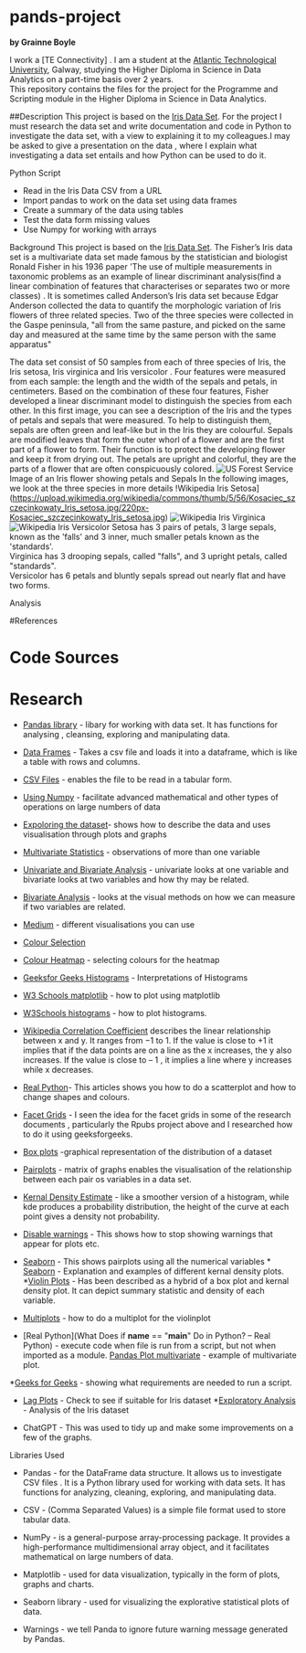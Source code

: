 # pands-project

**by Grainne Boyle**

I work a [TE Connectivity] .
I am a student at the [Atlantic Technological University](https://www.atu.ie/), Galway, studying the Higher Diploma in Science in Data Analytics on a part-time basis over 2 years.  
This repository contains the files for the project for the Programme and Scripting module in the Higher Diploma in Science in Data Analytics.

##Description
This project is based on the [Iris Data Set](https://en.wikipedia.org/wiki/Iris_flower_data_set). For the project I must research the data set and write documentation and code in Python to investigate the data set, with a view to explaining it to my colleagues.I may be asked to give a presentation on the data , where I explain what investigating a data set entails and how Python can be used to do it. 

Python Script
* Read in the Iris Data  CSV from a URL
* Import pandas to work on the data set using data frames
* Create a summary of the data using tables
* Test the data form missing values
* Use Numpy for working with arrays







Background
This project is based on the [Iris Data Set](https://en.wikipedia.org/wiki/Iris_flower_data_set). The Fisher’s Iris data set  is a multivariate data set made famous by the statistician and biologist Ronald Fisher in his 1936 paper 'The use of multiple measurements in taxonomic problems as an example of linear discriminant analysis(find a linear combination of features that characterises or separates two or more classes) . It is sometimes called Anderson’s Iris data set because Edgar Anderson collected the data to quantify the morphologic variation of Iris flowers of three related species. Two of the three species were collected in the Gaspe peninsula,  "all from the same pasture, and picked on the same day and measured at the same time by the same person with the same apparatus"

The data set consist of 50 samples from each of three species of Iris, the Iris setosa, Iris virginica and Iris versicolor . Four features were measured from each sample: the length and the width of the sepals and petals, in centimeters. Based on the combination of these four features, Fisher developed a linear discriminant model to distinguish the species from each other. 
In this first image, you can see a description of the Iris and the types of petals and sepals that were measured. To help to distinguish them, sepals are often green and leaf-like but in the Iris they are colourful. Sepals are modified leaves that form the outer whorl of a flower and are the first part of a flower to form. Their function is to protect the developing flower and keep it from drying out. The petals are upright and colorful, they are the parts of a flower that are often conspicuously colored. 
![US Forest Service]( https://www.fs.usda.gov/wildflowers/beauty/iris/images/flower/blueflagiris_flower.jpg) Image of an Iris flower showing petals and Sepals
In the following images, we look at the three species in more details
!Wikipedia Iris Setosa](https://upload.wikimedia.org/wikipedia/commons/thumb/5/56/Kosaciec_szczecinkowaty_Iris_setosa.jpg/220px-Kosaciec_szczecinkowaty_Iris_setosa.jpg) ![Wikipedia Iris Virginica]( https://upload.wikimedia.org/wikipedia/commons/thumb/9/9f/Iris_virginica.jpg/220px-Iris_virginica.jpg) ![Wikipedia Iris Versicolor]( https://upload.wikimedia.org/wikipedia/commons/thumb/4/41/Iris_versicolor_3.jpg/220px-Iris_versicolor_3.jpg) 
Setosa  has 3 pairs of petals, 3 large sepals, known as the 'falls' and 3 inner, much smaller petals known as the 'standards'.   
Virginica has 3 drooping sepals, called "falls",  and 3 upright petals, called "standards".  
Versicolor has 6 petals and bluntly sepals spread out nearly flat and have two forms.   
 



Analysis


#References
# Code Sources 


# Research
* [Pandas library](https://pypi.org/project/pandas/) - libary for working with data set. It has functions for analysing , cleansing, exploring and manipulating data.
* [Data Frames](https://www.w3schools.com/r/r_data_frames.asp) - Takes a csv file and loads it into a dataframe, which is like a table with rows and columns.
* [CSV Files](https://docs.python.org/3/library/csv.html) - enables the file to be read in a tabular form.
* [Using Numpy](https://numpy.org/doc/stable/user/absolute_beginners.html) - facilitate advanced mathematical and other types of operations on large numbers of data
* [Expoloring the dataset](https://www.geeksforgeeks.org/exploratory-data-analysis-on-iris-dataset/)- shows how to describe the data and uses visualisation through plots and graphs
* [Multivariate Statistics](https://en.wikipedia.org/wiki/Multivariate_statistics) - observations of more than one variable
* [Univariate and Bivariate Analysis](https://www.geeksforgeeks.org/univariate-bivariate-and-multivariate-data-and-its-analysis/) - univariate looks at one variable and bivariate looks at two variables and how thy may be related.
* [Bivariate Analysis](https://www.questionpro.com/blog/bivariate-analysis/) - looks at the visual methods on how we can measure if two variables are related.

* [Medium](https://medium.com/geekculture/8-best-seaborn-visualizations-20143a4b3b2f) - different visualisations you can use
* [Colour Selection](https://matplotlib.org/mpl_examples/color/named_colors.hires.png)
* [Colour Heatmap](https://python-graph-gallery.com/92-control-color-in-seaborn-heatmaps/) - selecting colours for the heatmap 

* [Geeksfor Geeks Histograms](https://www.geeksforgeeks.org/interpretations-of-histogram/) - Interpretations of Histograms
* [W3 Schools matplotlib](https://www.w3schools.com/python/matplotlib_pyplot.asp) - how to plot using matplotlib
* [W3Schools histograms](https://www.w3schools.com/python/matplotlib_histograms.asp) - how to plot histograms.
* [Wikipedia Correlation Coefficient](https://en.wikipedia.org/wiki/Pearson_correlation_coefficient) describes the linear relationship between x and y. It ranges from −1 to 1. If the value is close to +1 it implies that  if the data points are on a line as the x increases, the y also increases. If the value is close to – 1 , it implies a line where y increases while x decreases.
* [Real Python](https://realpython.com/visualizing-python-plt-scatter/)- This articles shows you how to do a scatterplot and how to change shapes and colours.
* [Facet Grids](https://www.geeksforgeeks.org/python-seaborn-facetgrid-method/) - I seen the idea for the facet grids in some of the research documents , particularly the Rpubs project above and I researched how to do it using geeksforgeeks.
* [Box plots](https://www.geeksforgeeks.org/box-plot-and-histogram-exploration-on-iris-data/) -graphical representation of the distribution of a dataset  
* [Pairplots](https://seaborn.pydata.org/generated/seaborn.pairplot.html) - matrix of graphs enables the visualisation of the relationship between each pair os variables in a data set. 
* [Kernal Density Estimate](https://seaborn.pydata.org/generated/seaborn.kdeplot.html) - like a smoother version of a histogram, while kde produces a probability distribution, the height of the curve at each point gives a density not probability.
* [Disable warnings](https://www.geeksforgeeks.org/how-to-disable-python-warnings/) - This shows how to stop showing warnings that appear for plots etc.
* [Seaborn](https://seaborn.pydata.org/generated/seaborn.pairplot.html) - This shows pairplots using all the numerical variables * [Seaborn](https://seaborn.pydata.org/generated/seaborn.kdeplot.html) - Explanation and examples of different kernal density plots.
*[Violin Plots](https://www.geeksforgeeks.org/violin-plot-for-data-analysis/) - Has been described as a hybrid of a box plot and kernal density plot. It can depict summary statistic and density of each variable.
* [Multiplots](https://www.geeksforgeeks.org/multi-plot-grid-in-seaborn/) - how to do a multiplot for the violinplot
* [Real Python](What Does if __name__ == "__main__" Do in Python? – Real Python) - execute code when  file is run from a script, but not when imported as a module.
[Pandas Plot multivariate](https://pandas.pydata.org/docs/user_guide/visualization.html#andrews-curves) - example of multivariate plot.

*[Geeks for Geeks](https://www.geeksforgeeks.org/how-to-automatically-install-required-packages-from-a-python-script/) - showing what requirements are needed to run a script.
* [Lag Plots](https://www.ncss.com/wp-content/themes/ncss/pdf/Procedures/NCSS/Lag_Plots.pdf) - Check to see if suitable for Iris dataset
*[Exploratory Analysis](https://medium.com/@nirajan.acharya666/exploratory-data-analysis-of-iris-dataset-9c0df76771df) - Analysis of the Iris dataset




* ChatGPT - This was used to tidy up and make some improvements on a few of the graphs.




Libraries Used

* Pandas - for the DataFrame data structure. It allows us to investigate CSV files . It is a Python library used for working with data sets. It has functions for analyzing, cleaning, exploring, and manipulating data.

* CSV - (Comma Separated Values) is a simple file format used to store tabular data. 

* NumPy - is a general-purpose array-processing package. It provides a high-performance multidimensional array object, and it facilitates mathematical on large numbers of data. 

* Matplotlib - used for data visualization, typically in the form of plots, graphs and charts.

* Seaborn library - used for visualizing the explorative statistical plots of data.

* Warnings - we tell Panda to ignore future warning message generated by Pandas.



